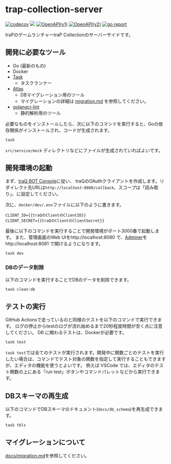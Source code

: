 # trap-collection-server

[![codecov](https://codecov.io/gh/traPtitech/trap-collection-server/branch/main/graph/badge.svg)](https://codecov.io/gh/traPtitech/trap-collection-server)
[![](https://github.com/traPtitech/trap-collection-server/workflows/Release/badge.svg)](https://github.com/traPtitech/trap-collection-server/actions)
[![OpenAPI(v1)](https://img.shields.io/badge/OpenAPI(v1)-docs-brightgreen)](https://apis.trap.jp/?urls.primaryName=traP%20Collection%20v1%20API)
[![OpenAPI(v2)](https://img.shields.io/badge/OpenAPI(v2)-docs-brightgreen)](https://apis.trap.jp/?urls.primaryName=traP%20Collection%20v2%20API)
[![go report](https://goreportcard.com/badge/traPtitech/trap-collection-server)](https://goreportcard.com/report/traPtitech/trap-collection-server)

traPのゲームランチャーtraP Collectionのサーバーサイドです。

## 開発に必要なツール

- Go (最新のもの)
- Docker
- [Task](https://taskfile.dev/)
  - タスクランナー
- [Atlas](https://atlasgo.io/)
  - DBマイグレーション用のツール
  - マイグレーションの詳細は [migration.md](docs/migration.md) を参照してください。
- [golangci-lint](https://golangci-lint.run/)
  - 静的解析用のツール

必要なものをインストールしたら、次に以下のコマンドを実行すると、Goの依存関係がインストールされ、コードが生成されます。

```bash
task
```

`src/service/mock` ディレクトリなどにファイルが生成されていればよいです。

## 開発環境の起動

まず、[traQ BOT Console](https://bot-console.trap.jp/docs/client/create)に従い、
traQのOAuthクライアントを作成します。リダイレクト先URLは`http://localhost:8080/callback`、スコープは「読み取り」、に設定してください。

次に、`docker/dev/.env`ファイルに以下のように書きます。

```.env
CLIENT_ID={{traQのClientのClientID}}
CLIENT_SECRET={{traQのClientのClientSecret}}
```

最後に以下のコマンドを実行することで開発環境がポート3000番で起動します。
また、管理画面のWeb UIをhttp://localhost:8080 で、[Adminer](https://www.adminer.org/)をhttp://localhost:8081 で開けるようになります。

```bash
task dev
```

### DBのデータ削除

以下のコマンドを実行することでDBのデータを削除できます。

```bash
task clean:db
```

## テストの実行

GitHub Actionsで走っているのと同様のテストを以下のコマンドで実行できます。
ログの停止からtestのログが流れ始めるまで20秒程度時間が空く点に注意してください。
DB に関わるテストは、Dockerが必要です。

```bash
task test
```

`task test`では全てのテストが実行されます。開発中に関数ごとのテストを実行したい場合は、コマンドでテスト対象の関数を指定して実行することもできますが、エディタの機能を使うとよいです。
例えば VSCode では、エディタのテスト関数の上にある「run test」ボタンやコマンドパレットなどから実行できます。

## DBスキーマの再生成

以下のコマンドでDBスキーマのドキュメント(`docs/db_schema`)を再生成できます。

```bash
task tbls
```

## マイグレーションについて

[docs/migration.md](docs/migration.md)を参照してください。
